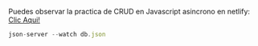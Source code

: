 Puedes observar la practica de CRUD en Javascript asincrono en netlify: [Clic Aqui!]()

```js
json-server --watch db.json
```

